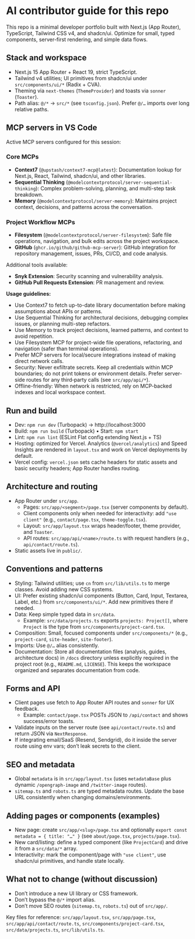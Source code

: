 <!--
  NOTE: This file is auto-synced from .github/copilot-instructions.md.
  Edit the source file instead: .github/copilot-instructions.md
-->

# AI contributor guide for this repo

This repo is a minimal developer portfolio built with Next.js (App Router), TypeScript, Tailwind CSS v4, and shadcn/ui. Optimize for small, typed components, server-first rendering, and simple data flows.

## Stack and workspace
- Next.js 15 App Router + React 19, strict TypeScript.
- Tailwind v4 utilities; UI primitives from shadcn/ui under `src/components/ui/*` (Radix + CVA).
- Theming via `next-themes` (`ThemeProvider`) and toasts via `sonner` (`Toaster`).
- Path alias: `@/*` -> `src/*` (see `tsconfig.json`). Prefer `@/…` imports over long relative paths.

## MCP servers in VS Code
Active MCP servers configured for this session:

### Core MCPs
- **Context7** (`@upstash/context7-mcp@latest`): Documentation lookup for Next.js, React, Tailwind, shadcn/ui, and other libraries.
- **Sequential Thinking** (`@modelcontextprotocol/server-sequential-thinking`): Complex problem-solving, planning, and multi-step task breakdown.
- **Memory** (`@modelcontextprotocol/server-memory`): Maintains project context, decisions, and patterns across the conversation.

### Project Workflow MCPs
- **Filesystem** (`@modelcontextprotocol/server-filesystem`): Safe file operations, navigation, and bulk edits across the project workspace.
- **GitHub** (`ghcr.io/github/github-mcp-server`): GitHub integration for repository management, issues, PRs, CI/CD, and code analysis.

Additional tools available:
- **Snyk Extension**: Security scanning and vulnerability analysis.
- **GitHub Pull Requests Extension**: PR management and review.

**Usage guidelines:**
- Use Context7 to fetch up-to-date library documentation before making assumptions about APIs or patterns.
- Use Sequential Thinking for architectural decisions, debugging complex issues, or planning multi-step refactors.
- Use Memory to track project decisions, learned patterns, and context to avoid repetition.
- Use Filesystem MCP for project-wide file operations, refactoring, and navigation (safer than terminal operations).
- Prefer MCP servers for local/secure integrations instead of making direct network calls.
- Security: Never exfiltrate secrets. Keep all credentials within MCP boundaries; do not print tokens or environment details. Prefer server-side routes for any third‑party calls (see `src/app/api/*`).
- Offline-friendly: When network is restricted, rely on MCP-backed indexes and local workspace context.

## Run and build
- Dev: `npm run dev` (Turbopack) → http://localhost:3000
- Build: `npm run build` (Turbopack) • Start: `npm start`
- Lint: `npm run lint` (ESLint Flat config extending Next.js + TS)
 - Hosting: optimized for Vercel. Analytics (`@vercel/analytics`) and Speed Insights are rendered in `layout.tsx` and work on Vercel deployments by default.
  - Vercel config: `vercel.json` sets cache headers for static assets and basic security headers; App Router handles routing.

## Architecture and routing
- App Router under `src/app`.
  - Pages: `src/app/<segment>/page.tsx` (server components by default).
  - Client components only when needed for interactivity: add `"use client"` (e.g., `contact/page.tsx`, `theme-toggle.tsx`).
  - Layout: `src/app/layout.tsx` wraps header/footer, theme provider, and `Toaster`.
  - API routes: `src/app/api/<name>/route.ts` with request handlers (e.g., `api/contact/route.ts`).
- Static assets live in `public/`.

## Conventions and patterns
- Styling: Tailwind utilities; use `cn` from `src/lib/utils.ts` to merge classes. Avoid adding new CSS systems.
- UI: Prefer existing shadcn/ui components (Button, Card, Input, Textarea, Label, etc.) from `src/components/ui/*`. Add new primitives there if needed.
- Data: Keep simple typed data in `src/data`.
  - Example: `src/data/projects.ts` exports `projects: Project[]`, where `Project` is the type from `src/components/project-card.tsx`.
- Composition: Small, focused components under `src/components/*` (e.g., `project-card`, `site-header`, `site-footer`).
- Imports: Use `@/…` alias consistently.
- Documentation: Store all documentation files (analysis, guides, architecture docs) in `/docs` directory unless explicitly required in the project root (e.g., `README.md`, `LICENSE`). This keeps the workspace organized and separates documentation from code.

## Forms and API
- Client pages use fetch to App Router API routes and `sonner` for UX feedback.
  - Example: `contact/page.tsx` POSTs JSON to `/api/contact` and shows success/error toasts.
- Validate inputs on the server route (see `api/contact/route.ts`) and return JSON via `NextResponse`.
- If integrating email/SaaS (Resend, Sendgrid), do it inside the server route using env vars; don’t leak secrets to the client.

## SEO and metadata
- Global `metadata` is in `src/app/layout.tsx` (uses `metadataBase` plus dynamic `/opengraph-image` and `/twitter-image` routes).
- `sitemap.ts` and `robots.ts` are typed metadata routes. Update the base URL consistently when changing domains/environments.

## Adding pages or components (examples)
- New page: create `src/app/<slug>/page.tsx` and optionally `export const metadata = { title: "…" }` (see `about/page.tsx`, `projects/page.tsx`).
- New card/listing: define a typed component (like `ProjectCard`) and drive it from a `src/data/*` array.
- Interactivity: mark the component/page with `"use client"`, use shadcn/ui primitives, and handle state locally.

## What not to change (without discussion)
- Don’t introduce a new UI library or CSS framework.
- Don’t bypass the `@/*` import alias.
- Don’t move SEO routes (`sitemap.ts`, `robots.ts`) out of `src/app/`.

Key files for reference: `src/app/layout.tsx`, `src/app/page.tsx`, `src/app/api/contact/route.ts`, `src/components/project-card.tsx`, `src/data/projects.ts`, `src/lib/utils.ts`.